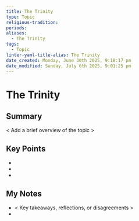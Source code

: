 ```yaml
---
title: The Trinity
type: Topic
religious-tradition: 
periods: 
aliases:
  - The Trinity
tags:
  - Topic
linter-yaml-title-alias: The Trinity
date_created: Monday, June 30th 2025, 9:18:17 pm
date_modified: Sunday, July 6th 2025, 9:01:25 pm
---
```


# The Trinity

## Summary
< Add a brief overview of the topic >

## Key Points
- 
- 
- 

## My Notes
- < Key takeaways, reflections, or disagreements >
- 